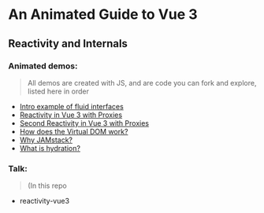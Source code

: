 # An Animated Guide to Vue 3

## Reactivity and Internals

### Animated demos:
> All demos are created with JS, and are code you can fork and explore, listed here in order

- [Intro example of fluid interfaces](https://codepen.io/sdras/pen/LYELqPX)
- [Reactivity in Vue 3 with Proxies](https://codepen.io/sdras/full/zYYzjBg)
- [Second Reactivity in Vue 3 with Proxies](https://codepen.io/sdras/pen/GRJZddR)
- [How does the Virtual DOM work?](https://codepen.io/sdras/pen/RwwQapa)
- [Why JAMstack?](https://codepen.io/sdras/pen/NWqNBzV)
- [What is hydration?](https://codepen.io/sdras/pen/oNXgKQY)

### Talk:
> (In this repo
- reactivity-vue3
